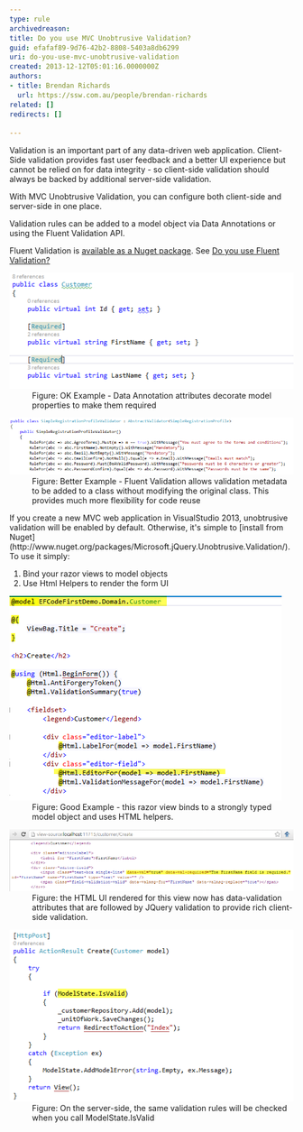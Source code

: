 ```yaml
---
type: rule
archivedreason: 
title: Do you use MVC Unobtrusive Validation?
guid: efafaf89-9d76-42b2-8808-5403a8db6299
uri: do-you-use-mvc-unobtrusive-validation
created: 2013-12-12T05:01:16.0000000Z
authors:
- title: Brendan Richards
  url: https://ssw.com.au/people/brendan-richards
related: []
redirects: []

---
```


Validation is an important part of any data-driven web application. Client-Side validation provides fast user feedback and a better UI experience but cannot be relied on for data integrity - so client-side validation should always be backed by additional server-side validation.

With MVC Unobtrusive Validation, you can configure both client-side and server-side in one place.

<!--endintro-->

Validation rules can be added to a model object via Data Annotations or using the Fluent Validation API.

Fluent Validation is [available as a Nuget package](http://www.nuget.org/packages/FluentValidation/). See [Do you use Fluent Validation?](/use-Fluent-Validation)
<dl class="image"><dt><img src="DataAttributes.png" alt="DataAttributes.png"></dt><dd>Figure: OK Example - Data Annotation attributes decorate model properties to make them required</dd></dl><dl class="image"><dt><img src="FluentValidation.png" alt="FluentValidation.png" style="width:650px;"></dt><dd>Figure: Better Example - Fluent Validation allows validation metadata to be added to a class without modifying the original class.  This provides much more flexibility for code reuse</dd></dl>
If you create a new MVC web application in VisualStudio 2013, unobtrusive validation will be enabled by default. Otherwise, it's simple to [install from Nuget](http://www.nuget.org/packages/Microsoft.jQuery.Unobtrusive.Validation/). To use it simply:

1. Bind your razor views to model objects
2. Use Html Helpers to render the form UI

<dl class="goodImage"> <dt><img src="view.png" alt="view.png"></dt><dd>Figure: Good Example - this razor view binds to a strongly typed model object and uses HTML helpers.</dd></dl><dl class="image"><dt><img src="Html.png" alt="Html.png" style="width:650px;"></dt><dd>Figure: the HTML UI rendered for this view now has data-validation attributes that are followed by JQuery validation to provide rich client-side validation.</dd></dl><dl class="image"><dt><img src="SaveAction.png" alt="SaveAction.png"></dt><dd>Figure: On the server-side, the same validation rules will be checked when you call ModelState.IsValid</dd></dl>
